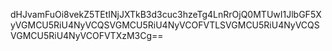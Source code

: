 dHJvamFuOi8vekZ5TEtINjJXTkB3d3cuc3hzeTg4LnRrOjQ0MTUwI1JlbGF5XyVGMCU5RiU4NyVCQSVGMCU5RiU4NyVCOFVTLSVGMCU5RiU4NyVCQSVGMCU5RiU4NyVCOFVTXzM3Cg==